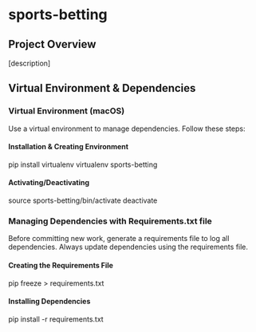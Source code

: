 # sports-betting

## Project Overview

[description]

## Virtual Environment & Dependencies

### Virtual Environment (macOS)

Use a virtual environment to manage dependencies. Follow these steps:

#### Installation & Creating Environment

pip install virtualenv
virtualenv sports-betting

#### Activating/Deactivating

source sports-betting/bin/activate
deactivate

### Managing Dependencies with Requirements.txt file

Before committing new work, generate a requirements file to log all dependencies.
Always update dependencies using the requirements file.

#### Creating the Requirements File

pip freeze > requirements.txt

#### Installing Dependencies

pip install -r requirements.txt
